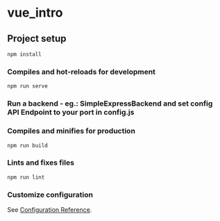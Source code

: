 # vue_intro

## Project setup
```
npm install
```

### Compiles and hot-reloads for development
```
npm run serve
```
### Run a backend - eg.: SimpleExpressBackend and set config API Endpoint to your port in config.js


### Compiles and minifies for production
```
npm run build
```

### Lints and fixes files
```
npm run lint
```

### Customize configuration
See [Configuration Reference](https://cli.vuejs.org/config/).
